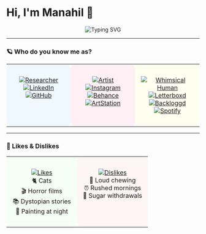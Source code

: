 # Hi, I'm Manahil 👋  

<p align="center">
  <img src="https://readme-typing-svg.demolab.com?font=Fira+Code&weight=600&size=30&duration=3000&pause=1000&color=A020F0&center=true&vCenter=true&width=600&lines=Who+do+you+know+me+as%3F" alt="Typing SVG" />
</p>

---

### 🪐 Who do you know me as?

<p align="center">

<table>
<tr>
<td align="center" valign="top" width="33%" style="background:#f0f8ff; border-radius:12px; padding:15px;">
  
[![Researcher](https://readme-typing-svg.demolab.com?font=Fira+Code&size=20&pause=1000&color=00BFFF&center=true&vCenter=true&width=150&lines=Researcher)](#)  
[![LinkedIn](https://img.shields.io/badge/LinkedIn-%230077B5.svg?&logo=linkedin&logoColor=white)](https://www.linkedin.com/) 
[![GitHub](https://img.shields.io/badge/GitHub-%23121011.svg?&logo=github&logoColor=white)](https://github.com/)  

</td>
<td align="center" valign="top" width="33%" style="background:#fff0f5; border-radius:12px; padding:15px;">
  
[![Artist](https://readme-typing-svg.demolab.com?font=Fira+Code&size=20&pause=1000&color=FF69B4&center=true&vCenter=true&width=150&lines=Artist)](#)  
[![Instagram](https://img.shields.io/badge/Instagram-%23E4405F.svg?&logo=instagram&logoColor=white)](https://instagram.com/) 
[![Behance](https://img.shields.io/badge/Behance-%231769FF.svg?&logo=behance&logoColor=white)](https://behance.net/) 
[![ArtStation](https://img.shields.io/badge/ArtStation-13AFF0.svg?&logo=artstation&logoColor=white)](https://artstation.com/)  

</td>
<td align="center" valign="top" width="33%" style="background:#fffff0; border-radius:12px; padding:15px;">
  
[![Whimsical Human](https://readme-typing-svg.demolab.com?font=Fira+Code&size=20&pause=1000&color=FFD700&center=true&vCenter=true&width=200&lines=Whimsical+Human)](#)  
[![Letterboxd](https://img.shields.io/badge/Letterboxd-00D735.svg?&logo=letterboxd&logoColor=white)](https://letterboxd.com/) 
[![Backloggd](https://img.shields.io/badge/Backloggd-FF4500.svg?&logo=steamdeck&logoColor=white)](https://www.backloggd.com/) 
[![Spotify](https://img.shields.io/badge/Spotify-%231DB954.svg?&logo=spotify&logoColor=white)](https://spotify.com/)  

</td>
</tr>
</table>

</p>

---

### 🌸 Likes & Dislikes

<p align="center">

<table>
<tr>
<td align="center" valign="top" width="50%" style="background:#f5fff5; border-radius:12px; padding:15px;">
  
[![Likes](https://readme-typing-svg.demolab.com?font=Fira+Code&size=20&pause=1000&color=32CD32&center=true&vCenter=true&width=150&lines=Likes)](#)  
🐈 Cats <br> 🎬 Horror films <br> 📚 Dystopian stories <br> 🎨 Painting at night  

</td>
<td align="center" valign="top" width="50%" style="background:#fff5f5; border-radius:12px; padding:15px;">
  
[![Dislikes](https://readme-typing-svg.demolab.com?font=Fira+Code&size=20&pause=1000&color=DC143C&center=true&vCenter=true&width=150&lines=Dislikes)](#)  
😤 Loud chewing <br> ⏰ Rushed mornings <br> 🍬 Sugar withdrawals  

</td>
</tr>
</table>

</p>
